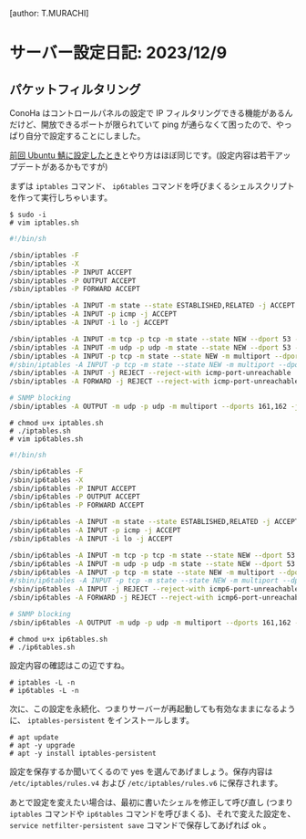 [author: T.MURACHI]
# サーバー設定日記: 2023/12/9
## パケットフィルタリング
ConoHa はコントロールパネルの設定で IP フィルタリングできる機能があるんだけど、開放できるポートが限られていて ping が通らなくて困ったので、やっぱり自分で設定することにしました。

[前回 Ubuntu 鯖に設定したとき](/trac-wiki/ideanote/HowTo/SakuraVpsSetup3.html)とやり方はほぼ同じです。(設定内容は若干アップデートがあるかもですが)

まずは `iptables` コマンド、 `ip6tables` コマンドを呼びまくるシェルスクリプトを作って実行しちゃいます。

```console
$ sudo -i
# vim iptables.sh
```

```sh
#!/bin/sh

/sbin/iptables -F
/sbin/iptables -X
/sbin/iptables -P INPUT ACCEPT
/sbin/iptables -P OUTPUT ACCEPT
/sbin/iptables -P FORWARD ACCEPT

/sbin/iptables -A INPUT -m state --state ESTABLISHED,RELATED -j ACCEPT
/sbin/iptables -A INPUT -p icmp -j ACCEPT
/sbin/iptables -A INPUT -i lo -j ACCEPT

/sbin/iptables -A INPUT -m tcp -p tcp -m state --state NEW --dport 53 -j ACCEPT
/sbin/iptables -A INPUT -m udp -p udp -m state --state NEW --dport 53 -j ACCEPT
/sbin/iptables -A INPUT -p tcp -m state --state NEW -m multiport --dports 22,25,587,993,80,443 -j ACCEPT
#/sbin/iptables -A INPUT -p tcp -m state --state NEW -m multiport --dports 22,25,587,993,80,443,6543 -j ACCEPT
/sbin/iptables -A INPUT -j REJECT --reject-with icmp-port-unreachable
/sbin/iptables -A FORWARD -j REJECT --reject-with icmp-port-unreachable

# SNMP blocking
/sbin/iptables -A OUTPUT -m udp -p udp -m multiport --dports 161,162 -j REJECT --reject-with icmp-port-unreachable
```

```console
# chmod u+x iptables.sh
# ./iptables.sh
# vim ip6tables.sh
```

```sh
#!/bin/sh

/sbin/ip6tables -F
/sbin/ip6tables -X
/sbin/ip6tables -P INPUT ACCEPT
/sbin/ip6tables -P OUTPUT ACCEPT
/sbin/ip6tables -P FORWARD ACCEPT

/sbin/ip6tables -A INPUT -m state --state ESTABLISHED,RELATED -j ACCEPT
/sbin/ip6tables -A INPUT -p icmp -j ACCEPT
/sbin/ip6tables -A INPUT -i lo -j ACCEPT

/sbin/ip6tables -A INPUT -m tcp -p tcp -m state --state NEW --dport 53 -j ACCEPT
/sbin/ip6tables -A INPUT -m udp -p udp -m state --state NEW --dport 53 -j ACCEPT
/sbin/ip6tables -A INPUT -p tcp -m state --state NEW -m multiport --dports 22,25,587,993,80,443 -j ACCEPT
#/sbin/ip6tables -A INPUT -p tcp -m state --state NEW -m multiport --dports 22,25,587,993,80,443,6543 -j ACCEPT
/sbin/ip6tables -A INPUT -j REJECT --reject-with icmp6-port-unreachable
/sbin/ip6tables -A FORWARD -j REJECT --reject-with icmp6-port-unreachable

# SNMP blocking
/sbin/ip6tables -A OUTPUT -m udp -p udp -m multiport --dports 161,162 -j REJECT --reject-with icmp6-port-unreachable
```

```console
# chmod u+x ip6tables.sh
# ./ip6tables.sh
```

設定内容の確認はこの辺ですね。

```console
# iptables -L -n
# ip6tables -L -n
```

次に、この設定を永続化、つまりサーバーが再起動しても有効なままになるように、 `iptables-persistent` をインストールします。

```console
# apt update
# apt -y upgrade
# apt -y install iptables-persistent
```

設定を保存するか聞いてくるので yes を選んであげましょう。保存内容は `/etc/iptables/rules.v4` および `/etc/iptables/rules.v6` に保存されます。

あとで設定を変えたい場合は、最初に書いたシェルを修正して呼び直し (つまり `iptables` コマンドや `ip6tables` コマンドを呼びまくる)、それで変えた設定を、 `service netfilter-persistent save` コマンドで保存してあげれば ok 。
